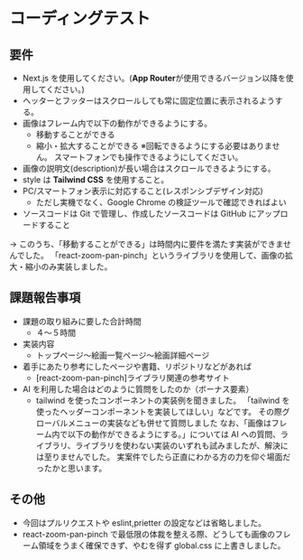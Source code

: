 # コーディングテスト

## 要件

- Next.js を使用してください。(**App Router**が使用できるバージョン以降を使用してください。)
- ヘッターとフッターはスクロールしても常に固定位置に表示されるようする。
- 画像はフレーム内で以下の動作ができるようにする。
  - 移動することができる
  - 縮小・拡大することができる
    ※回転できるようにする必要はありません。
    スマートフォンでも操作できるようにしてください。
- 画像の説明文(description)が長い場合はスクロールできるようにする。
- style は **Tailwind CSS** を使用すること。
- PC/スマートフォン表示に対応すること(レスポンシブデザイン対応)
  - ただし実機でなく、Google Chrome の検証ツールで確認できればよい
- ソースコードは Git で管理し、作成したソースコードは GitHub にアップロードすること

→ このうち、「移動することができる」は時間内に要件を満たす実装ができませんでした。
「react-zoom-pan-pinch」というライブラリを使用して、画像の拡大・縮小のみ実装しました。

## 課題報告事項

- 課題の取り組みに要した合計時間
  - ４〜５時間
- 実装内容
  - トップページ〜絵画一覧ページ〜絵画詳細ページ
- 着手にあたり参考にしたページや書籍、リポジトリなどがあれば
  - [react-zoom-pan-pinch]ライブラリ関連の参考サイト
- AI を利用した場合はどのように質問をしたのか（ボーナス要素）
  - tailwind を使ったコンポーネントの実装例を聞きました。
    「tailwind を使ったヘッダーコンポーネントを実装してほしい」などです。
    その際グローバルメニューの実装なども併せて質問しました
    なお、「画像はフレーム内で以下の動作ができるようにする。」については
    AI への質問、ライブラリ、ライブラリを使わない実装のいずれも試みましたが、解決には至りませんでした。
    実案件でしたら正直にわかる方の力を仰ぐ場面だったかと思います。

## その他

- 今回はプルリクエストや eslint,prietter の設定などは省略しました。
- react-zoom-pan-pinch で最低限の体裁を整える際、どうしても画像のフレーム領域をうまく確保できず、やむを得ず global.css に上書きしました。
